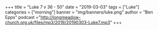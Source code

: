 +++
title = "Luke 7 v 36 - 50"
date = "2019-03-03"
tags = ["Luke"]
categories = ["morning"]
banner = "img/banners/luke.png"
author = "Ben Epps"
podcast ="http://longmeadow-church.org.uk/files/mp3/2019/20190303-Luke7.mp3"
+++

